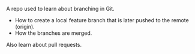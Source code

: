 A repo used to learn about branching in Git.
- How to create a local feature branch that is later pushed to the remote (origin).
- How the branches are merged.

Also learn about pull requests.
